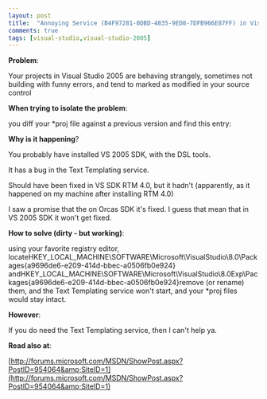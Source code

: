 ```yaml
---
layout: post
title:  "Annoying Service (B4F97281-0DBD-4835-9ED8-7DFB966E87FF) in Visual Studio 2005 project files"
comments: true
tags: [visual-studio,visual-studio-2005]
---
```



**Problem**:

Your projects in Visual Studio 2005 are behaving strangely, sometimes not building with funny errors, and tend to marked as modified in your source control



**When trying to isolate the problem**:

you diff your *proj file against a previous version and find this entry:

<Service Include="{B4F97281-0DBD-4835-9ED8-7DFB966E87FF}" />



**Why is it happening**?

You probably have installed VS 2005 SDK, with the DSL tools.

It has a bug in the Text Templating service.

Should have been fixed in VS SDK RTM 4.0, but it hadn't (apparently, as it happened on my machine after installing RTM 4.0)

I saw a promise that the on Orcas SDK it's fixed. I guess that mean that in VS 2005 SDK it won't get fixed.



**How to solve (dirty - but working)**:

using your favorite registry editor, locateHKEY_LOCAL_MACHINE\SOFTWARE\Microsoft\VisualStudio\8.0\Packages\{a9696de6-e209-414d-bbec-a0506fb0e924} andHKEY_LOCAL_MACHINE\SOFTWARE\Microsoft\VisualStudio\8.0Exp\Packages\{a9696de6-e209-414d-bbec-a0506fb0e924}remove (or rename) them, and the Text Templating service won't start, and your *proj files would stay intact.



**However**:

If you do need the Text Templating service, then I can't help ya.



**Read also at**:

[http://forums.microsoft.com/MSDN/ShowPost.aspx?PostID=954064&amp;SiteID=1](http://forums.microsoft.com/MSDN/ShowPost.aspx?PostID=954064&amp;SiteID=1)

